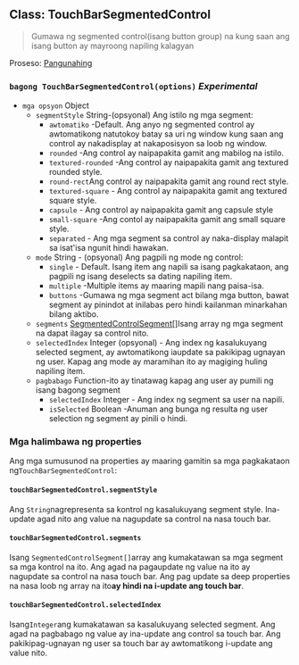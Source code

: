 ## Class: TouchBarSegmentedControl

> Gumawa ng segmented control(isang button group) na kung saan ang isang button ay mayroong napiling kalagyan

Proseso: [Pangunahing](../tutorial/quick-start.md#main-process)

### `bagong TouchBarSegmentedControl(options)` *Experimental*

* `mga opsyon` Object 
  * `segmentStyle` String-(opsyonal) Ang istilo ng mga segment: 
    * `awtomatiko` -Default. Ang anyo ng segmented control ay awtomatikong natutokoy batay sa uri ng window kung saan ang control ay nakadisplay at nakaposisyon sa loob ng window.
    * `rounded` -Ang control ay naipapakita gamit ang mabilog na istilo.
    * `textured-rounded` -Ang control ay naipapakita gamit ang textured rounded style.
    * `round-rect`Ang control ay naipapakita gamit ang round rect style.
    * `textured-square` - Ang control ay naipapakita gamit ang textured square style.
    * `capsule` - Ang control ay naipapakita gamit ang capsule style
    * `small-square` -Ang contol ay naipapakita gamit ang small square style.
    * `separated` - Ang mga segment sa control ay naka-display malapit sa isat'isa ngunit hindi hawakan.
  * `mode` String - (opsyonal) Ang pagpili ng mode ng control: 
    * `single` - Default. Isang item ang napili sa isang pagkakataon, ang pagpili ng isang deselects sa dating napiling item.
    * `multiple` -Multiple items ay maaring mapili nang paisa-isa.
    * `buttons` -Gumawa ng mga segment act bilang mga button, bawat segment ay pinindot at inilabas pero hindi kailanman minarkahan bilang aktibo.
  * `segments` [SegmentedControlSegment[]](structures/segmented-control-segment.md)Isang array ng mga segment na dapat ilagay sa control nito.
  * `selectedIndex` Integer (opsyonal) - Ang index ng kasalukuyang selected segment, ay awtomatikong iaupdate sa pakikipag ugnayan ng user. Kapag ang mode ay maramihan ito ay magiging huling napiling item.
  * `pagbabago` Function-ito ay tinatawag kapag ang user ay pumili ng isang bagong segment 
    * `selectedIndex` Integer - Ang index ng segment sa user na napili.
    * `isSelected` Boolean -Anuman ang bunga ng resulta ng user selection ng segment ay pinili o hindi.

### Mga halimbawa ng properties

Ang mga sumusunod na properties ay maaring gamitin sa mga pagkakataon ng`TouchBarSegmentedControl`:

#### `touchBarSegmentedControl.segmentStyle`

Ang `String`nagrepresenta sa kontrol ng kasalukuyang segment style. Ina-update agad nito ang value na nagupdate sa control na nasa touch bar.

#### `touchBarSegmentedControl.segments`

Isang `SegmentedControlSegment[]`array ang kumakatawan sa mga segment sa mga kontrol na ito. Ang agad na pagaupdate ng value na ito ay nagupdate sa control na nasa touch bar. Ang pag update sa deep properties na nasa loob ng array na ito**ay hindi na i-update ang touch bar**.

#### `touchBarSegmentedControl.selectedIndex`

Isang`Integer`ang kumakatawan sa kasalukuyang selected segment. Ang agad na pagbabago ng value ay ina-update ang control sa touch bar. Ang pakikipag-ugnayan ng user sa touch bar ay awtomatikong i-update ang value nito.